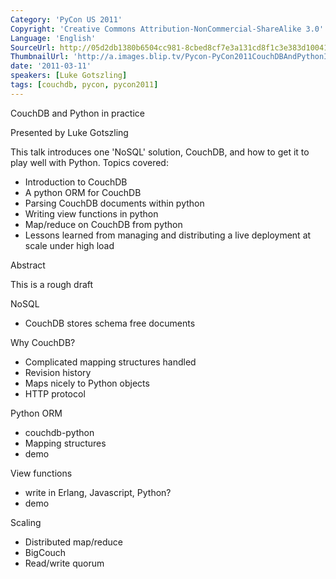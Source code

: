 ```yaml
---
Category: 'PyCon US 2011'
Copyright: 'Creative Commons Attribution-NonCommercial-ShareAlike 3.0'
Language: 'English'
SourceUrl: http://05d2db1380b6504cc981-8cbed8cf7e3a131cd8f1c3e383d10041.r93.cf2.rackcdn.com/pycon-us-2011/429_couchdb-and-python-in-practice.mp4
ThumbnailUrl: 'http://a.images.blip.tv/Pycon-PyCon2011CouchDBAndPythonInPractice776.png'
date: '2011-03-11'
speakers: [Luke Gotszling]
tags: [couchdb, pycon, pycon2011]
---
```

CouchDB and Python in practice

Presented by Luke Gotszling

This talk introduces one 'NoSQL' solution, CouchDB, and how to get it to play
well with Python. Topics covered:

  * Introduction to CouchDB 
  * A python ORM for CouchDB 
  * Parsing CouchDB documents within python 
  * Writing view functions in python 
  * Map/reduce on CouchDB from python 
  * Lessons learned from managing and distributing a live deployment at scale under high load 

Abstract

This is a rough draft

NoSQL

  * CouchDB stores schema free documents 

Why CouchDB?

  * Complicated mapping structures handled 
  * Revision history 
  * Maps nicely to Python objects 
  * HTTP protocol 

Python ORM

  * couchdb-python 
  * Mapping structures 
  * demo 

View functions

  * write in Erlang, Javascript, Python? 
  * demo 

Scaling

  * Distributed map/reduce 
  * BigCouch 
  * Read/write quorum 

